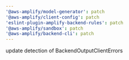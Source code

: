 ```yaml
---
'@aws-amplify/model-generator': patch
'@aws-amplify/client-config': patch
'eslint-plugin-amplify-backend-rules': patch
'@aws-amplify/sandbox': patch
'@aws-amplify/backend-cli': patch
---
```


update detection of BackendOutputClientErrors
